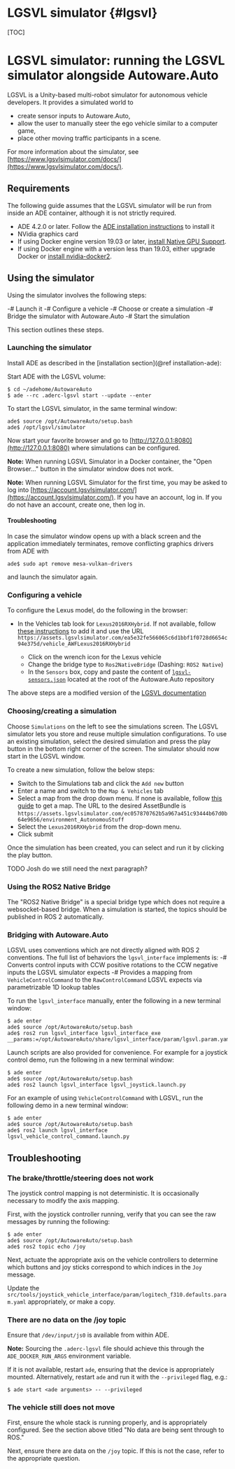LGSVL simulator {#lgsvl}
========

[TOC]

# LGSVL simulator: running the LGSVL simulator alongside Autoware.Auto

LGSVL is a Unity-based multi-robot simulator for autonomous vehicle developers. It provides a simulated world to

- create sensor inputs to Autoware.Auto,
- allow the user to manually steer the ego vehicle similar to a computer game,
- place other moving traffic participants in a scene.

For more information about the simulator, see [https://www.lgsvlsimulator.com/docs/](https://www.lgsvlsimulator.com/docs/).

## Requirements

The following guide assumes that the LGSVL simulator will be run from inside an ADE container, although it is not strictly required.

- ADE 4.2.0 or later. Follow the
[ADE installation instructions](https://ade-cli.readthedocs.io/en/latest/install.html) to install it
- NVidia graphics card
- If using Docker engine version 19.03 or later, [install Native GPU Support](https://github.com/NVIDIA/nvidia-docker/wiki/Installation-(Native-GPU-Support)).
- If using Docker engine with a version less than 19.03, either upgrade Docker or [install nvidia-docker2](https://github.com/NVIDIA/nvidia-docker/wiki/Installation-(version-2.0)).

## Using the simulator

Using the simulator involves the following steps:

-# Launch it
-# Configure a vehicle
-# Choose or create a simulation
-# Bridge the simulator with Autoware.Auto
-# Start the simulation

This section outlines these steps.

### Launching the simulator

Install ADE as described in the [installation section](@ref installation-ade):

Start ADE with the LGSVL volume:

```
$ cd ~/adehome/AutowareAuto
$ ade --rc .aderc-lgsvl start --update --enter
```

To start the LGSVL simulator, in the same terminal window:

```
ade$ source /opt/AutowareAuto/setup.bash
ade$ /opt/lgsvl/simulator
```

Now start your favorite browser and go to [http://127.0.0.1:8080](http://127.0.0.1:8080) where simulations can be configured.

**Note:** When running LGSVL Simulator in a Docker container, the "Open Browser..." button in the simulator window does not work.

**Note:** When running LGSVL Simulator for the first time, you may be asked to log into [https://account.lgsvlsimulator.com/](https://account.lgsvlsimulator.com/).
If you have an account, log in. If you do not have an account, create one, then log in.

#### Troubleshooting

In case the simulator window opens up with a black screen and the application immediately terminates, remove conflicting graphics drivers from ADE with

```
ade$ sudo apt remove mesa-vulkan-drivers
```
and launch the simulator again.

### Configuring a vehicle

To configure the Lexus model, do the following in the browser:

- In the Vehicles tab look for `Lexus2016RXHybrid`. If not available, follow [these instructions](https://www.lgsvlsimulator.com/docs/vehicles-tab/#how-to-add-a-vehicle)
to add it and use the URL `https://assets.lgsvlsimulator.com/ea5e32fe566065c6d1bbf1f0728d6654c94e375d/vehicle_AWFLexus2016RXHybrid`

  - Click on the wrench icon for the Lexus vehicle
  - Change the bridge type to `Ros2NativeBridge` (Dashing: `ROS2 Native`)
  - In the `Sensors` box, copy and paste the content of  [`lgsvl-sensors.json`](https://gitlab.com/autowarefoundation/autoware.auto/AutowareAuto/-/blob/master/lgsvl-sensors.json) located at the root of the Autoware.Auto repository

The above steps are a modified version of the
[LGSVL documentation](https://www.lgsvlsimulator.com/docs/autoware-auto-instructions/#run-simulator-alongside-autowareauto)

### Choosing/creating a simulation

Choose `Simulations` on the left to see the simulations screen. The LGSVL simulator lets you store and reuse multiple simulation configurations. To use an existing simulation, select the desired simulation and press the play button in the bottom right corner of the screen. The simulator should now start in the LGSVL window.

<!-- TODO add  screenshots -->

To create a new simulation, follow the below steps:

- Switch to the Simulations tab and click the `Add new` button
- Enter a name and switch to the `Map & Vehicles` tab
- Select a map from the drop down menu. If none is available, follow [this guide](https://www.lgsvlsimulator.com/docs/maps-tab/#where-to-find-maps) to get a map. The URL to the desired AssetBundle is `https://assets.lgsvlsimulator.com/ec057870762b5a967a451c93444b67d0b64e9656/environment_AutonomouStuff`
- Select the `Lexus2016RXHybrid` from the drop-down menu.
- Click submit

Once the simulation has been created, you can select and run it by clicking the play button.

TODO Josh do we still need the next paragraph?
### Using the ROS2 Native Bridge

The "ROS2 Native Bridge" is a special bridge type which does not require a websocket-based bridge.
When a simulation is started, the topics should be published in ROS 2 automatically.

### Bridging with Autoware.Auto

LGSVL uses conventions which are not directly aligned with ROS 2 conventions. The full list of behaviors the `lgsvl_interface` implements is:
-# Converts control inputs with CCW positive rotations to the CCW negative inputs the LGSVL
simulator expects
-# Provides a mapping from `VehicleControlCommand` to the `RawControlCommand` LGSVL expects via
parametrizable 1D lookup tables

To run the `lgsvl_interface` manually, enter the following in a new terminal window:

```
$ ade enter
ade$ source /opt/AutowareAuto/setup.bash
ade$ ros2 run lgsvl_interface lgsvl_interface_exe __params:=/opt/AutowareAuto/share/lgsvl_interface/param/lgsvl.param.yaml
```

Launch scripts are also provided for convenience. For example for a joystick control demo, run the following in a new terminal window:

```
$ ade enter
ade$ source /opt/AutowareAuto/setup.bash
ade$ ros2 launch lgsvl_interface lgsvl_joystick.launch.py
```

For an example of using `VehicleControlCommand` with LGSVL, run the following demo in a new terminal window:

```
$ ade enter
ade$ source /opt/AutowareAuto/setup.bash
ade$ ros2 launch lgsvl_interface lgsvl_vehicle_control_command.launch.py
```

## Troubleshooting

<!-- TODO COuldn't test this with joystick myself -->
### The brake/throttle/steering does not work

The joystick control mapping is not deterministic. It is occasionally necessary to modify the axis
mapping.

First, with the joystick controller running, verify that you can see the raw messages by running
the following:

```
$ ade enter
ade$ source /opt/AutowareAuto/setup.bash
ade$ ros2 topic echo /joy
```

Next, actuate the appropriate axis on the vehicle controllers to determine which buttons and joy
sticks correspond to which indices in the `Joy` message.

Update the `src/tools/joystick_vehicle_interface/param/logitech_f310.defaults.param.yaml` appropriately, or
make a copy.

### There are no data on the /joy topic

Ensure that `/dev/input/js0` is available from within ADE.

**Note:**  Sourcing the `.aderc-lgsvl` file should achieve this through the `ADE_DOCKER_RUN_ARGS` environment variable.

If it is not available, restart `ade`, ensuring that the device is appropriately mounted. Alternatively, restart `ade` and run it with the `--privileged` flag, e.g.:

```
$ ade start <ade arguments> -- --privileged
```

### The vehicle still does not move

First, ensure the whole stack is running properly, and is appropriately configured. See the section
above titled "No data are being sent through to ROS."

Next, ensure there are data on the `/joy` topic. If this is not the case, refer to the appropriate
question.

